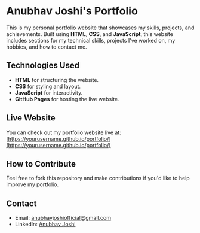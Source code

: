 # Anubhav Joshi's Portfolio

This is my personal portfolio website that showcases my skills, projects, and achievements. Built using **HTML**, **CSS**, and **JavaScript**, this website includes sections for my technical skills, projects I've worked on, my hobbies, and how to contact me.

## Technologies Used
- **HTML** for structuring the website.
- **CSS** for styling and layout.
- **JavaScript** for interactivity.
- **GitHub Pages** for hosting the live website.

## Live Website
You can check out my portfolio website live at: [https://yourusername.github.io/portfolio/](https://yourusername.github.io/portfolio/)

## How to Contribute
Feel free to fork this repository and make contributions if you'd like to help improve my portfolio.

## Contact
- Email: [anubhavjoshiofficial@gmail.com](mailto:anubhavjoshiofficial@gmail.com)
- LinkedIn: [Anubhav Joshi](https://www.linkedin.com/in/anubhavjoshi)
